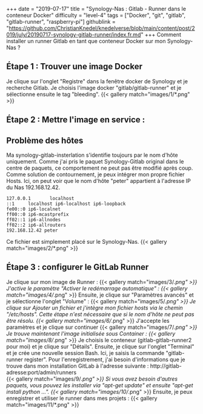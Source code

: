 +++
date = "2019-07-17"
title = "Synology-Nas : Gitlab - Runner dans le conteneur Docker"
difficulty = "level-4"
tags = ["Docker", "git", "gitlab", "gitlab-runner", "raspberry-pi"]
githublink = "https://github.com/ChristianKnedel/knedelverse/blob/main/content/post/2019/july/20190717-synology-gitlab-runner/index.fr.md"
+++
Comment installer un runner Gitlab en tant que conteneur Docker sur mon Synology-Nas ?
## Étape 1 : Trouver une image Docker
Je clique sur l'onglet "Registre" dans la fenêtre docker de Synology et je recherche Gitlab. Je choisis l'image docker "gitlab/gitlab-runner" et je sélectionne ensuite le tag "bleeding".
{{< gallery match="images/1/*.png" >}}

## Étape 2 : Mettre l'image en service :

##  Problème des hôtes
Ma synology-gitlab-insterlation s'identifie toujours par le nom d'hôte uniquement. Comme j'ai pris le paquet Synology-Gitlab original dans le centre de paquets, ce comportement ne peut pas être modifié après coup.  Comme solution de contournement, je peux intégrer mon propre fichier Hosts. Ici, on peut voir que le nom d'hôte "peter" appartient à l'adresse IP du Nas 192.168.12.42.
```
127.0.0.1       localhost                                                       
::1     localhost ip6-localhost ip6-loopback                                    
fe00::0 ip6-localnet                                                            
ff00::0 ip6-mcastprefix                                                         
ff02::1 ip6-allnodes                                                            
ff02::2 ip6-allrouters               
192.168.12.42 peter

```
Ce fichier est simplement placé sur le Synology-Nas.
{{< gallery match="images/2/*.png" >}}

## Étape 3 : configurer le GitLab Runner
Je clique sur mon image de Runner :
{{< gallery match="images/3/*.png" >}}
J'active le paramètre "Activer le redémarrage automatique" :
{{< gallery match="images/4/*.png" >}}
Ensuite, je clique sur "Paramètres avancés" et je sélectionne l'onglet "Volume" :
{{< gallery match="images/5/*.png" >}}
Je clique sur Ajouter un fichier et j'intègre mon fichier hosts via le chemin "/etc/hosts". Cette étape n'est nécessaire que si le nom d'hôte ne peut pas être résolu.
{{< gallery match="images/6/*.png" >}}
J'accepte les paramètres et je clique sur continuer
{{< gallery match="images/7/*.png" >}}
Je trouve maintenant l'image initialisée sous Container :
{{< gallery match="images/8/*.png" >}}
Je choisis le conteneur (gitlab-gitlab-runner2 pour moi) et je clique sur "Détails". Ensuite, je clique sur l'onglet "Terminal" et je crée une nouvelle session Bash. Ici, je saisis la commande "gitlab-runner register". Pour l'enregistrement, j'ai besoin d'informations que je trouve dans mon installation GitLab à l'adresse suivante : http://gitlab-adresse:port/admin/runners   
{{< gallery match="images/9/*.png" >}}
Si vous avez besoin d'autres paquets, vous pouvez les installer via "apt-get update" et ensuite "apt-get install python ...".
{{< gallery match="images/10/*.png" >}}
Ensuite, je peux enregistrer et utiliser le runner dans mes projets :
{{< gallery match="images/11/*.png" >}}